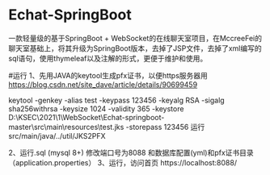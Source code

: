 # Echat-SpringBoot
一款轻量级的基于SpringBoot + WebSocket的在线聊天室项目，在MccreeFei的聊天室基础上，将其升级为SpringBoot版本，去掉了JSP文件，去掉了xml编写的sql语句，使用thymeleaf以及注解的形式，更便于维护和使用。

#运行
1、先用JAVA的keytool生成pfx证书，以便https服务器用
https://blog.csdn.net/site_dave/article/details/90699459

keytool -genkey -alias test -keypass 123456 -keyalg RSA -sigalg sha256withrsa -keysize 1024 -validity 365 -keystore D:\KSEC\2021\1\WebSocket\Echat-springboot-master\src\main\resources\test.jks -storepass 123456
运行src/main/java/../util/JKS2PFX

2、运行.sql   (mysql 8+)
修改端口号为8088 和数据库配置(yml)和pfx证书目录（application.properties）
3、运行，访问首页      https://localhost:8088/

